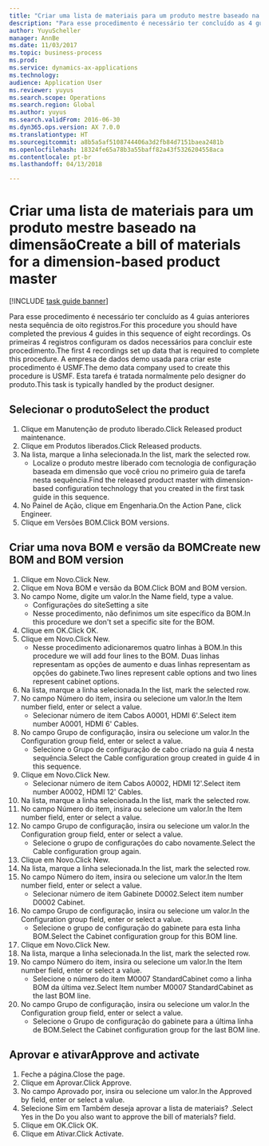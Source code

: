 ```yaml
--- 
title: "Criar uma lista de materiais para um produto mestre baseado na dimensão"
description: "Para esse procedimento é necessário ter concluído as 4 guias anteriores nesta sequência de oito registros."
author: YuyuScheller
manager: AnnBe
ms.date: 11/03/2017
ms.topic: business-process
ms.prod: 
ms.service: dynamics-ax-applications
ms.technology: 
audience: Application User
ms.reviewer: yuyus
ms.search.scope: Operations
ms.search.region: Global
ms.author: yuyus
ms.search.validFrom: 2016-06-30
ms.dyn365.ops.version: AX 7.0.0
ms.translationtype: HT
ms.sourcegitcommit: a8b5a5af5108744406a3d2fb84d7151baea2481b
ms.openlocfilehash: 18324fe65a78b3a55baff82a43f5326204558aca
ms.contentlocale: pt-br
ms.lasthandoff: 04/13/2018

---
```

# <a name="create-a-bill-of-materials-for-a-dimension-based-product-master"></a><span data-ttu-id="1c312-103">Criar uma lista de materiais para um produto mestre baseado na dimensão</span><span class="sxs-lookup"><span data-stu-id="1c312-103">Create a bill of materials for a dimension-based product master</span></span>

[!INCLUDE [task guide banner](../../includes/task-guide-banner.md)]

<span data-ttu-id="1c312-104">Para esse procedimento é necessário ter concluído as 4 guias anteriores nesta sequência de oito registros.</span><span class="sxs-lookup"><span data-stu-id="1c312-104">For this procedure you should have completed the previous 4 guides in this sequence of eight recordings.</span></span> <span data-ttu-id="1c312-105">Os primeiras 4 registros configuram os dados necessários para concluir este procedimento.</span><span class="sxs-lookup"><span data-stu-id="1c312-105">The first 4 recordings set up data that is required to complete this procedure.</span></span> <span data-ttu-id="1c312-106">A empresa de dados demo usada para criar este procedimento é USMF.</span><span class="sxs-lookup"><span data-stu-id="1c312-106">The demo data company used to create this procedure is USMF.</span></span> <span data-ttu-id="1c312-107">Esta tarefa é tratada normalmente pelo designer do produto.</span><span class="sxs-lookup"><span data-stu-id="1c312-107">This task is typically handled by the product designer.</span></span>


## <a name="select-the-product"></a><span data-ttu-id="1c312-108">Selecionar o produto</span><span class="sxs-lookup"><span data-stu-id="1c312-108">Select the product</span></span>
1. <span data-ttu-id="1c312-109">Clique em Manutenção de produto liberado.</span><span class="sxs-lookup"><span data-stu-id="1c312-109">Click Released product maintenance.</span></span>
2. <span data-ttu-id="1c312-110">Clique em Produtos liberados.</span><span class="sxs-lookup"><span data-stu-id="1c312-110">Click Released products.</span></span>
3. <span data-ttu-id="1c312-111">Na lista, marque a linha selecionada.</span><span class="sxs-lookup"><span data-stu-id="1c312-111">In the list, mark the selected row.</span></span>
    * <span data-ttu-id="1c312-112">Localize o produto mestre liberado com tecnologia de configuração baseada em dimensão que você criou no primeiro guia de tarefa nesta sequência.</span><span class="sxs-lookup"><span data-stu-id="1c312-112">Find the released product master with dimension-based configuration technology that you created in the first task guide in this sequence.</span></span>  
4. <span data-ttu-id="1c312-113">No Painel de Ação, clique em Engenharia.</span><span class="sxs-lookup"><span data-stu-id="1c312-113">On the Action Pane, click Engineer.</span></span>
5. <span data-ttu-id="1c312-114">Clique em Versões BOM.</span><span class="sxs-lookup"><span data-stu-id="1c312-114">Click BOM versions.</span></span>

## <a name="create-new-bom-and-bom-version"></a><span data-ttu-id="1c312-115">Criar uma nova BOM e versão da BOM</span><span class="sxs-lookup"><span data-stu-id="1c312-115">Create new BOM and BOM version</span></span>
1. <span data-ttu-id="1c312-116">Clique em Novo.</span><span class="sxs-lookup"><span data-stu-id="1c312-116">Click New.</span></span>
2. <span data-ttu-id="1c312-117">Clique em Nova BOM e versão da BOM.</span><span class="sxs-lookup"><span data-stu-id="1c312-117">Click BOM and BOM version.</span></span>
3. <span data-ttu-id="1c312-118">No campo Nome, digite um valor.</span><span class="sxs-lookup"><span data-stu-id="1c312-118">In the Name field, type a value.</span></span>
    * <span data-ttu-id="1c312-119">Configurações do site</span><span class="sxs-lookup"><span data-stu-id="1c312-119">Setting a site</span></span>  
    * <span data-ttu-id="1c312-120">Nesse procedimento, não definimos um site específico da BOM.</span><span class="sxs-lookup"><span data-stu-id="1c312-120">In this procedure we don't set a specific site for the BOM.</span></span>  
4. <span data-ttu-id="1c312-121">Clique em OK.</span><span class="sxs-lookup"><span data-stu-id="1c312-121">Click OK.</span></span>
5. <span data-ttu-id="1c312-122">Clique em Novo.</span><span class="sxs-lookup"><span data-stu-id="1c312-122">Click New.</span></span>
    * <span data-ttu-id="1c312-123">Nesse procedimento adicionaremos quatro linhas à BOM.</span><span class="sxs-lookup"><span data-stu-id="1c312-123">In this procedure we will add four lines to the BOM.</span></span> <span data-ttu-id="1c312-124">Duas linhas representam as opções de aumento e duas linhas representam as opções do gabinete.</span><span class="sxs-lookup"><span data-stu-id="1c312-124">Two lines represent cable options and two lines represent cabinet options.</span></span>  
6. <span data-ttu-id="1c312-125">Na lista, marque a linha selecionada.</span><span class="sxs-lookup"><span data-stu-id="1c312-125">In the list, mark the selected row.</span></span>
7. <span data-ttu-id="1c312-126">No campo Número do item, insira ou selecione um valor.</span><span class="sxs-lookup"><span data-stu-id="1c312-126">In the Item number field, enter or select a value.</span></span>
    * <span data-ttu-id="1c312-127">Selecionar número de item Cabos A0001, HDMI 6'.</span><span class="sxs-lookup"><span data-stu-id="1c312-127">Select item number A0001, HDMI 6' Cables.</span></span>  
8. <span data-ttu-id="1c312-128">No campo Grupo de configuração, insira ou selecione um valor.</span><span class="sxs-lookup"><span data-stu-id="1c312-128">In the Configuration group field, enter or select a value.</span></span>
    * <span data-ttu-id="1c312-129">Selecione o Grupo de configuração de cabo criado na guia 4 nesta sequência.</span><span class="sxs-lookup"><span data-stu-id="1c312-129">Select the Cable configuration group created in guide 4 in this sequence.</span></span>  
9. <span data-ttu-id="1c312-130">Clique em Novo.</span><span class="sxs-lookup"><span data-stu-id="1c312-130">Click New.</span></span>
    * <span data-ttu-id="1c312-131">Selecionar número de item Cabos A0002, HDMI 12'.</span><span class="sxs-lookup"><span data-stu-id="1c312-131">Select item number A0002, HDMI 12' Cables.</span></span>  
10. <span data-ttu-id="1c312-132">Na lista, marque a linha selecionada.</span><span class="sxs-lookup"><span data-stu-id="1c312-132">In the list, mark the selected row.</span></span>
11. <span data-ttu-id="1c312-133">No campo Número do item, insira ou selecione um valor.</span><span class="sxs-lookup"><span data-stu-id="1c312-133">In the Item number field, enter or select a value.</span></span>
12. <span data-ttu-id="1c312-134">No campo Grupo de configuração, insira ou selecione um valor.</span><span class="sxs-lookup"><span data-stu-id="1c312-134">In the Configuration group field, enter or select a value.</span></span>
    * <span data-ttu-id="1c312-135">Selecione o grupo de configurações do cabo novamente.</span><span class="sxs-lookup"><span data-stu-id="1c312-135">Select the Cable configuration group again.</span></span>  
13. <span data-ttu-id="1c312-136">Clique em Novo.</span><span class="sxs-lookup"><span data-stu-id="1c312-136">Click New.</span></span>
14. <span data-ttu-id="1c312-137">Na lista, marque a linha selecionada.</span><span class="sxs-lookup"><span data-stu-id="1c312-137">In the list, mark the selected row.</span></span>
15. <span data-ttu-id="1c312-138">No campo Número do item, insira ou selecione um valor.</span><span class="sxs-lookup"><span data-stu-id="1c312-138">In the Item number field, enter or select a value.</span></span>
    * <span data-ttu-id="1c312-139">Selecionar número de item Gabinete D0002.</span><span class="sxs-lookup"><span data-stu-id="1c312-139">Select item number D0002 Cabinet.</span></span>  
16. <span data-ttu-id="1c312-140">No campo Grupo de configuração, insira ou selecione um valor.</span><span class="sxs-lookup"><span data-stu-id="1c312-140">In the Configuration group field, enter or select a value.</span></span>
    * <span data-ttu-id="1c312-141">Selecione o grupo de configuração do gabinete para esta linha BOM.</span><span class="sxs-lookup"><span data-stu-id="1c312-141">Select the Cabinet configuration group for this BOM line.</span></span>  
17. <span data-ttu-id="1c312-142">Clique em Novo.</span><span class="sxs-lookup"><span data-stu-id="1c312-142">Click New.</span></span>
18. <span data-ttu-id="1c312-143">Na lista, marque a linha selecionada.</span><span class="sxs-lookup"><span data-stu-id="1c312-143">In the list, mark the selected row.</span></span>
19. <span data-ttu-id="1c312-144">No campo Número do item, insira ou selecione um valor.</span><span class="sxs-lookup"><span data-stu-id="1c312-144">In the Item number field, enter or select a value.</span></span>
    * <span data-ttu-id="1c312-145">Selecione o número do item M0007 StandardCabinet como a linha BOM da última vez.</span><span class="sxs-lookup"><span data-stu-id="1c312-145">Select Item number M0007 StandardCabinet as the last BOM line.</span></span>  
20. <span data-ttu-id="1c312-146">No campo Grupo de configuração, insira ou selecione um valor.</span><span class="sxs-lookup"><span data-stu-id="1c312-146">In the Configuration group field, enter or select a value.</span></span>
    * <span data-ttu-id="1c312-147">Selecione o Grupo de configuração do gabinete para a última linha de BOM.</span><span class="sxs-lookup"><span data-stu-id="1c312-147">Select the Cabinet configuration group for the last BOM line.</span></span>  

## <a name="approve-and-activate"></a><span data-ttu-id="1c312-148">Aprovar e ativar</span><span class="sxs-lookup"><span data-stu-id="1c312-148">Approve and activate</span></span>
1. <span data-ttu-id="1c312-149">Feche a página.</span><span class="sxs-lookup"><span data-stu-id="1c312-149">Close the page.</span></span>
2. <span data-ttu-id="1c312-150">Clique em Aprovar.</span><span class="sxs-lookup"><span data-stu-id="1c312-150">Click Approve.</span></span>
3. <span data-ttu-id="1c312-151">No campo Aprovado por, insira ou selecione um valor.</span><span class="sxs-lookup"><span data-stu-id="1c312-151">In the Approved by field, enter or select a value.</span></span>
4. <span data-ttu-id="1c312-152">Selecione Sim em Também deseja aprovar a lista de materiais? .</span><span class="sxs-lookup"><span data-stu-id="1c312-152">Select Yes in the Do you also want to approve the bill of materials? field.</span></span>
5. <span data-ttu-id="1c312-153">Clique em OK.</span><span class="sxs-lookup"><span data-stu-id="1c312-153">Click OK.</span></span>
6. <span data-ttu-id="1c312-154">Clique em Ativar.</span><span class="sxs-lookup"><span data-stu-id="1c312-154">Click Activate.</span></span>


